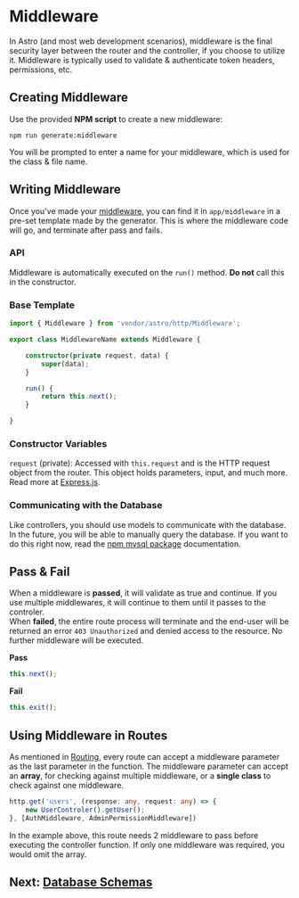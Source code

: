 # Middleware
In Astro (and most web development scenarios), middleware is the final security layer between the router and the controller, if you choose to utilize it. Middleware is typically used to validate & authenticate token headers, permissions, etc.  

## Creating Middleware
Use the provided **NPM script** to create a new middleware:  

`npm run generate:middleware`  

You will be prompted to enter a name for your middleware, which is used for the class & file name.  

## Writing Middleware
Once you've made your [middleware](#creating-middleware), you can find it in `app/middleware` in a pre-set template made by the generator. This is where the middleware code will go, and terminate after pass and fails.  

### API
Middleware is automatically executed on the `run()` method. **Do not** call this in the constructor.

### Base Template
```ts
import { Middleware } from 'vendor/astro/http/Middleware';

export class MiddlewareName extends Middleware {

    constructor(private request, data) {
        super(data);
    }

    run() {
        return this.next();
    }

}
```

### Constructor Variables
`request` (private): Accessed with `this.request` and is the HTTP request object from the router. This object holds parameters, input, and much more. Read more at [Express.js](https://expressjs.com/en/api.html#req).  

### Communicating with the Database
Like controllers, you should use models to communicate with the database. In the future, you will be able to manually query the database. If you want to do this right now, read the [npm mysql package](https://www.npmjs.com/package/mysql) documentation.  

## Pass & Fail
When a middleware is **passed**, it will validate as true and continue. If you use multiple middlewares, it will continue to them until it passes to the controler.  
When **failed**, the entire route process will terminate and the end-user will be returned an error `403 Unauthorized` and denied access to the resource. No further middleware will be executed.  

**Pass**  
```ts
this.next();
```  

**Fail**
```ts
this.exit();
```

## Using Middleware in Routes
As mentioned in [Routing](https://spliitzx.github.io/astro-docs/controllers), every route can accept a middleware parameter as the last parameter in the function. The middleware parameter can accept an **array**, for checking against multiple middleware, or a **single class** to check against one middleware.  
```ts
http.get('users', (response: any, request: any) => {
    new UserControler().getUser();
}, [AuthMiddleware, AdminPermissionMiddleware])
```
In the example above, this route needs 2 middleware to pass before executing the controller function. If only one middleware was required, you would omit the array.

## Next: [Database Schemas]()